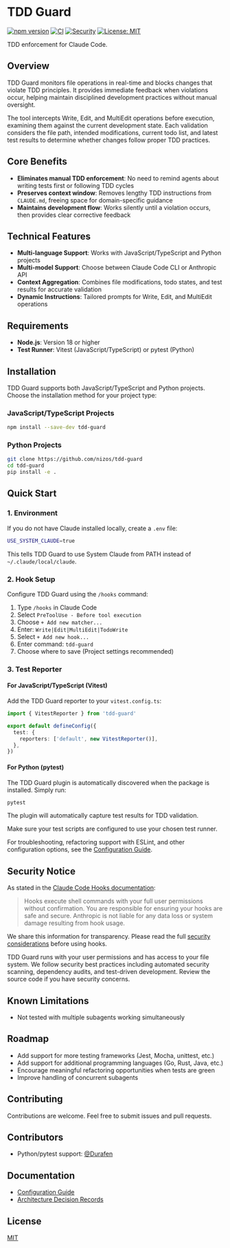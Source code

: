 # TDD Guard

[![npm version](https://badge.fury.io/js/tdd-guard.svg)](https://www.npmjs.com/package/tdd-guard)
[![CI](https://github.com/nizos/tdd-guard/actions/workflows/ci.yml/badge.svg)](https://github.com/nizos/tdd-guard/actions/workflows/ci.yml)
[![Security](https://github.com/nizos/tdd-guard/actions/workflows/security.yml/badge.svg)](https://github.com/nizos/tdd-guard/actions/workflows/security.yml)
[![License: MIT](https://img.shields.io/badge/License-MIT-blue.svg)](LICENSE)

TDD enforcement for Claude Code.

## Overview

TDD Guard monitors file operations in real-time and blocks changes that violate TDD principles. It provides immediate feedback when violations occur, helping maintain disciplined development practices without manual oversight.

The tool intercepts Write, Edit, and MultiEdit operations before execution, examining them against the current development state. Each validation considers the file path, intended modifications, current todo list, and latest test results to determine whether changes follow proper TDD practices.

## Core Benefits

- **Eliminates manual TDD enforcement**: No need to remind agents about writing tests first or following TDD cycles
- **Preserves context window**: Removes lengthy TDD instructions from `CLAUDE.md`, freeing space for domain-specific guidance
- **Maintains development flow**: Works silently until a violation occurs, then provides clear corrective feedback

## Technical Features

- **Multi-language Support**: Works with JavaScript/TypeScript and Python projects
- **Multi-model Support**: Choose between Claude Code CLI or Anthropic API
- **Context Aggregation**: Combines file modifications, todo states, and test results for accurate validation
- **Dynamic Instructions**: Tailored prompts for Write, Edit, and MultiEdit operations

## Requirements

- **Node.js**: Version 18 or higher
- **Test Runner**: Vitest (JavaScript/TypeScript) or pytest (Python)

## Installation

TDD Guard supports both JavaScript/TypeScript and Python projects. Choose the installation method for your project type:

### JavaScript/TypeScript Projects

```bash
npm install --save-dev tdd-guard
```

### Python Projects

```bash
git clone https://github.com/nizos/tdd-guard
cd tdd-guard
pip install -e .
```

## Quick Start

### 1. Environment

If you do not have Claude installed locally, create a `.env` file:

```bash
USE_SYSTEM_CLAUDE=true
```

This tells TDD Guard to use System Claude from PATH instead of `~/.claude/local/claude`.

### 2. Hook Setup

Configure TDD Guard using the `/hooks` command:

1. Type `/hooks` in Claude Code
2. Select `PreToolUse - Before tool execution`
3. Choose `+ Add new matcher...`
4. Enter: `Write|Edit|MultiEdit|TodoWrite`
5. Select `+ Add new hook...`
6. Enter command: `tdd-guard`
7. Choose where to save (Project settings recommended)

### 3. Test Reporter

#### For JavaScript/TypeScript (Vitest)

Add the TDD Guard reporter to your `vitest.config.ts`:

```typescript
import { VitestReporter } from 'tdd-guard'

export default defineConfig({
  test: {
    reporters: ['default', new VitestReporter()],
  },
})
```

#### For Python (pytest)

The TDD Guard plugin is automatically discovered when the package is installed. Simply run:

```bash
pytest
```

The plugin will automatically capture test results for TDD validation.

Make sure your test scripts are configured to use your chosen test runner.

For troubleshooting, refactoring support with ESLint, and other configuration options, see the [Configuration Guide](docs/CONFIGURATION.md).

## Security Notice

As stated in the [Claude Code Hooks documentation](https://docs.anthropic.com/en/docs/claude-code/hooks#security-considerations):

> Hooks execute shell commands with your full user permissions without confirmation. You are responsible for ensuring your hooks are safe and secure. Anthropic is not liable for any data loss or system damage resulting from hook usage.

We share this information for transparency. Please read the full [security considerations](https://docs.anthropic.com/en/docs/claude-code/hooks#security-considerations) before using hooks.

TDD Guard runs with your user permissions and has access to your file system. We follow security best practices including automated security scanning, dependency audits, and test-driven development. Review the source code if you have security concerns.

## Known Limitations

- Not tested with multiple subagents working simultaneously

## Roadmap

- Add support for more testing frameworks (Jest, Mocha, unittest, etc.)
- Add support for additional programming languages (Go, Rust, Java, etc.)
- Encourage meaningful refactoring opportunities when tests are green
- Improve handling of concurrent subagents

## Contributing

Contributions are welcome. Feel free to submit issues and pull requests.

## Contributors

- Python/pytest support: [@Durafen](https://github.com/Durafen)

## Documentation

- [Configuration Guide](docs/CONFIGURATION.md)
- [Architecture Decision Records](docs/adr/)

## License

[MIT](LICENSE)
